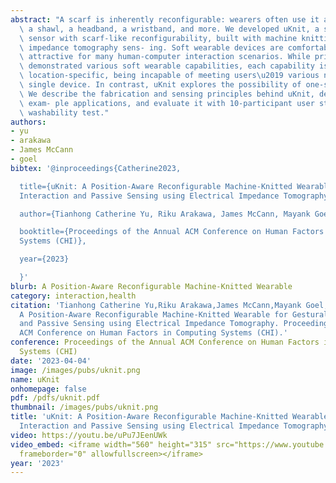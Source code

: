 ```yaml
---
abstract: "A scarf is inherently reconfigurable: wearers often use it as a neck wrap,\
  \ a shawl, a headband, a wristband, and more. We developed uKnit, a scarf-like soft\
  \ sensor with scarf-like reconfigurability, built with machine knitting and electrical\
  \ impedance tomography sens- ing. Soft wearable devices are comfortable and thus\
  \ attractive for many human-computer interaction scenarios. While prior work has\
  \ demonstrated various soft wearable capabilities, each capability is device- and\
  \ location-specific, being incapable of meeting users\u2019 various needs with a\
  \ single device. In contrast, uKnit explores the possibility of one-soft-wearable-for-all.\
  \ We describe the fabrication and sensing principles behind uKnit, demonstrate several\
  \ exam- ple applications, and evaluate it with 10-participant user studies and a\
  \ washability test."
authors:
- yu
- arakawa
- James McCann
- goel
bibtex: '@inproceedings{Catherine2023,

  title={uKnit: A Position-Aware Reconfigurable Machine-Knitted Wearable for Gestural
  Interaction and Passive Sensing using Electrical Impedance Tomography},

  author={Tianhong Catherine Yu, Riku Arakawa, James McCann, Mayank Goel, , },

  booktitle={Proceedings of the Annual ACM Conference on Human Factors in Computing
  Systems (CHI)},

  year={2023}

  }'
blurb: A Position-Aware Reconfigurable Machine-Knitted Wearable
category: interaction,health
citation: 'Tianhong Catherine Yu,Riku Arakawa,James McCann,Mayank Goel,. 2023. uKnit:
  A Position-Aware Reconfigurable Machine-Knitted Wearable for Gestural Interaction
  and Passive Sensing using Electrical Impedance Tomography. Proceedings of the Annual
  ACM Conference on Human Factors in Computing Systems (CHI).'
conference: Proceedings of the Annual ACM Conference on Human Factors in Computing
  Systems (CHI)
date: '2023-04-04'
image: /images/pubs/uknit.png
name: uKnit
onhomepage: false
pdf: /pdfs/uknit.pdf
thumbnail: /images/pubs/uknit.png
title: 'uKnit: A Position-Aware Reconfigurable Machine-Knitted Wearable for Gestural
  Interaction and Passive Sensing using Electrical Impedance Tomography'
video: https://youtu.be/uPu7JEenUWk
video_embed: <iframe width="560" height="315" src="https://www.youtube.com/embed/uPu7JEenUWk"
  frameborder="0" allowfullscreen></iframe>
year: '2023'
---
```

